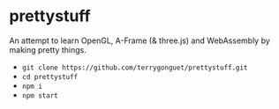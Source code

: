 # prettystuff
An attempt to learn OpenGL, A-Frame (& three.js) and WebAssembly by making pretty things.

* `git clone https://github.com/terrygonguet/prettystuff.git`
* `cd prettystuff`
* `npm i`
* `npm start` 
